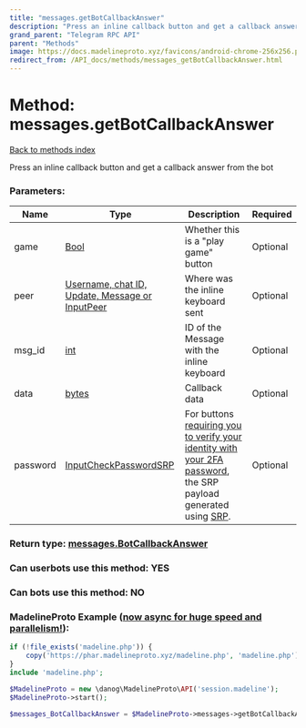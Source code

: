 ```yaml
---
title: "messages.getBotCallbackAnswer"
description: "Press an inline callback button and get a callback answer from the bot"
grand_parent: "Telegram RPC API"
parent: "Methods"
image: https://docs.madelineproto.xyz/favicons/android-chrome-256x256.png
redirect_from: /API_docs/methods/messages_getBotCallbackAnswer.html
---
```

# Method: messages.getBotCallbackAnswer
[Back to methods index](index.html)



Press an inline callback button and get a callback answer from the bot

### Parameters:

| Name     |    Type       | Description | Required |
|----------|---------------|-------------|----------|
|game|[Bool](/API_docs/types/Bool.html) | Whether this is a "play game" button | Optional|
|peer|[Username, chat ID, Update, Message or InputPeer](/API_docs/types/InputPeer.html) | Where was the inline keyboard sent | Optional|
|msg\_id|[int](/API_docs/types/int.html) | ID of the Message with the inline keyboard | Optional|
|data|[bytes](/API_docs/types/bytes.html) | Callback data | Optional|
|password|[InputCheckPasswordSRP](/API_docs/types/InputCheckPasswordSRP.html) | For buttons [requiring you to verify your identity with your 2FA password](../constructors/keyboardButtonCallback.html), the SRP payload generated using [SRP](https://core.telegram.org/api/srp). | Optional|


### Return type: [messages.BotCallbackAnswer](/API_docs/types/messages.BotCallbackAnswer.html)

### Can userbots use this method: **YES**

### Can bots use this method: **NO**


### MadelineProto Example ([now async for huge speed and parallelism!](https://docs.madelineproto.xyz/docs/ASYNC.html)):


```php
if (!file_exists('madeline.php')) {
    copy('https://phar.madelineproto.xyz/madeline.php', 'madeline.php');
}
include 'madeline.php';

$MadelineProto = new \danog\MadelineProto\API('session.madeline');
$MadelineProto->start();

$messages_BotCallbackAnswer = $MadelineProto->messages->getBotCallbackAnswer(game: $Bool, peer: $InputPeer, msg_id: $int, data: 'bytes', password: $InputCheckPasswordSRP, );
```

